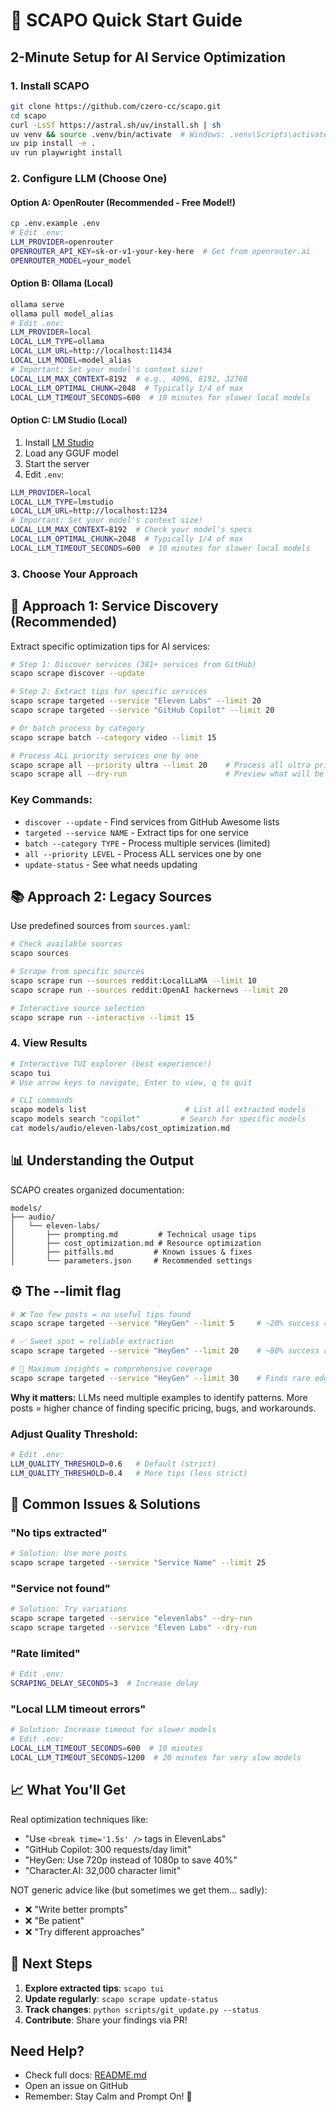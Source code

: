 # 🚀 SCAPO Quick Start Guide

## 2-Minute Setup for AI Service Optimization

### 1. Install SCAPO
```bash
git clone https://github.com/czero-cc/scapo.git
cd scapo
curl -LsSf https://astral.sh/uv/install.sh | sh
uv venv && source .venv/bin/activate  # Windows: .venv\Scripts\activate (if venv is not activated, you need to run scapo commands with 'uv run')
uv pip install -e .
uv run playwright install
```

### 2. Configure LLM (Choose One)

#### Option A: OpenRouter (Recommended - Free Model!)
```bash
cp .env.example .env
# Edit .env:
LLM_PROVIDER=openrouter
OPENROUTER_API_KEY=sk-or-v1-your-key-here  # Get from openrouter.ai
OPENROUTER_MODEL=your_model
```

#### Option B: Ollama (Local)
```bash
ollama serve
ollama pull model_alias
# Edit .env:
LLM_PROVIDER=local
LOCAL_LLM_TYPE=ollama
LOCAL_LLM_URL=http://localhost:11434
LOCAL_LLM_MODEL=model_alias
# Important: Set your model's context size!
LOCAL_LLM_MAX_CONTEXT=8192  # e.g., 4096, 8192, 32768
LOCAL_LLM_OPTIMAL_CHUNK=2048  # Typically 1/4 of max
LOCAL_LLM_TIMEOUT_SECONDS=600  # 10 minutes for slower local models
```
#### Option C: LM Studio (Local)
1. Install [LM Studio](https://lmstudio.ai/)
2. Load any GGUF model
3. Start the server
4. Edit `.env`:
```bash
LLM_PROVIDER=local
LOCAL_LLM_TYPE=lmstudio
LOCAL_LLM_URL=http://localhost:1234
# Important: Set your model's context size!
LOCAL_LLM_MAX_CONTEXT=8192  # Check your model's specs
LOCAL_LLM_OPTIMAL_CHUNK=2048  # Typically 1/4 of max
LOCAL_LLM_TIMEOUT_SECONDS=600  # 10 minutes for slower local models
```

### 3. Choose Your Approach

## 🎯 Approach 1: Service Discovery (Recommended)

Extract specific optimization tips for AI services:

```bash
# Step 1: Discover services (381+ services from GitHub)
scapo scrape discover --update

# Step 2: Extract tips for specific services
scapo scrape targeted --service "Eleven Labs" --limit 20
scapo scrape targeted --service "GitHub Copilot" --limit 20

# Or batch process by category
scapo scrape batch --category video --limit 15

# Process ALL priority services one by one
scapo scrape all --priority ultra --limit 20    # Process all ultra priority services
scapo scrape all --dry-run                      # Preview what will be processed
```

### Key Commands:
- `discover --update` - Find services from GitHub Awesome lists  
- `targeted --service NAME` - Extract tips for one service
- `batch --category TYPE` - Process multiple services (limited)
- `all --priority LEVEL` - Process ALL services one by one
- `update-status` - See what needs updating

## 📚 Approach 2: Legacy Sources

Use predefined sources from `sources.yaml`:

```bash
# Check available sources
scapo sources

# Scrape from specific sources
scapo scrape run --sources reddit:LocalLLaMA --limit 10
scapo scrape run --sources reddit:OpenAI hackernews --limit 20

# Interactive source selection
scapo scrape run --interactive --limit 15
```

### 4. View Results

```bash
# Interactive TUI explorer (best experience!)
scapo tui
# Use arrow keys to navigate, Enter to view, q to quit

# CLI commands
scapo models list                      # List all extracted models
scapo models search "copilot"         # Search for specific models
cat models/audio/eleven-labs/cost_optimization.md
```

## 📊 Understanding the Output

SCAPO creates organized documentation:
```
models/
├── audio/
│   └── eleven-labs/
│       ├── prompting.md         # Technical usage tips
│       ├── cost_optimization.md # Resource optimization
│       ├── pitfalls.md         # Known issues & fixes
│       └── parameters.json     # Recommended settings
```

## ⚙️ The --limit flag

```bash
# ❌ Too few posts = no useful tips found
scapo scrape targeted --service "HeyGen" --limit 5     # ~20% success rate

# ✅ Sweet spot = reliable extraction  
scapo scrape targeted --service "HeyGen" --limit 20    # ~80% success rate

# 🎯 Maximum insights = comprehensive coverage
scapo scrape targeted --service "HeyGen" --limit 30    # Finds rare edge cases
```
**Why it matters:** LLMs need multiple examples to identify patterns. More posts = higher chance of finding specific pricing, bugs, and workarounds.

### Adjust Quality Threshold:
```bash
# Edit .env:
LLM_QUALITY_THRESHOLD=0.6   # Default (strict)
LLM_QUALITY_THRESHOLD=0.4   # More tips (less strict)
```

## 🔧 Common Issues & Solutions

### "No tips extracted"
```bash
# Solution: Use more posts
scapo scrape targeted --service "Service Name" --limit 25
```

### "Service not found"
```bash
# Solution: Try variations
scapo scrape targeted --service "elevenlabs" --dry-run
scapo scrape targeted --service "Eleven Labs" --dry-run
```

### "Rate limited"
```bash
# Edit .env:
SCRAPING_DELAY_SECONDS=3  # Increase delay
```

### "Local LLM timeout errors"
```bash
# Solution: Increase timeout for slower models
# Edit .env:
LOCAL_LLM_TIMEOUT_SECONDS=600  # 10 minutes
LOCAL_LLM_TIMEOUT_SECONDS=1200  # 20 minutes for very slow models
```

## 📈 What You'll Get

Real optimization techniques like:
- "Use `<break time='1.5s' />` tags in ElevenLabs"
- "GitHub Copilot: 300 requests/day limit"
- "HeyGen: Use 720p instead of 1080p to save 40%"
- "Character.AI: 32,000 character limit"

NOT generic advice like (but sometimes we get them... sadly):
- ❌ "Write better prompts"
- ❌ "Be patient"
- ❌ "Try different approaches"

## 🚀 Next Steps

1. **Explore extracted tips**: `scapo tui`
2. **Update regularly**: `scapo scrape update-status`
3. **Track changes**: `python scripts/git_update.py --status`
4. **Contribute**: Share your findings via PR!

## Need Help?

- Check full docs: [README.md](README.md)
- Open an issue on GitHub
- Remember: Stay Calm and Prompt On! 🧘